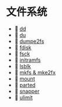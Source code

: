 # 文件系统

* 📄 [dd](siyuan://blocks/20231110105237-nz8e8wt)
* 📄 [du](siyuan://blocks/20231110105237-qmoqtff)
* 📄 [dumpe2fs](siyuan://blocks/20231110105237-wq290rp)
* 📄 [fdisk](siyuan://blocks/20231110105237-qvd3pvd)
* 📄 [fsck](siyuan://blocks/20231110105237-uti3vbu)
* 📄 [initramfs](siyuan://blocks/20240222220430-4zc9rof)
* 📄 [lsblk](siyuan://blocks/20231110105237-yaojoxc)
* 📄 [mkfs &amp; mke2fx](siyuan://blocks/20231110105237-ajfjv4b)
* 📄 [mount](siyuan://blocks/20231110105237-ou6v8gy)
* 📄 [parted](siyuan://blocks/20240407213922-d9en39l)
* 📄 [snapper](siyuan://blocks/20231227181426-x4507fd)
* 📄 [ulimit](siyuan://blocks/20231110105237-an7nqoh)

‍
